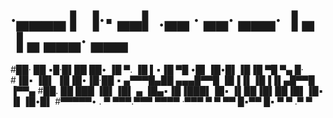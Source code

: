 # ·▄▄▄▄     ▌ ▐·▪  ▄▄▌    .▄▄ ·  ▄▄·  ▄▄▄·  ▐ ▄  ▐ ▄  ▄▄▄· ▄▄▄  
#██· ██   ▪█·█▌██ ██•    ▐█ ▀. ▐█ ▌▪▐█ ▀█ •█▌▐█•█▌▐█▐█ ▀█ ▀▄ █·
#▐█▪ ▐█▌  ▐█▐█•▐█·██ ▪   ▄▀▀▀█▄██ ▄▄▄█▀▀█ ▐█▐▐▌▐█▐▐▌▄█▀▀█ ▐▀▀▄ 
#██. ██    ███ ▐█▌▐█▌ ▄  ▐█▄▪▐█▐███▌▐█▪ ▐▌██▐█▌██▐█▌▐█▪ ▐▌▐█•█▌
#▀▀▀▀▀•   . ▀  ▀▀▀.▀▀▀    ▀▀▀▀ ·▀▀▀  ▀  ▀ ▀▀ █▪▀▀ █▪ ▀  ▀ .▀  ▀
